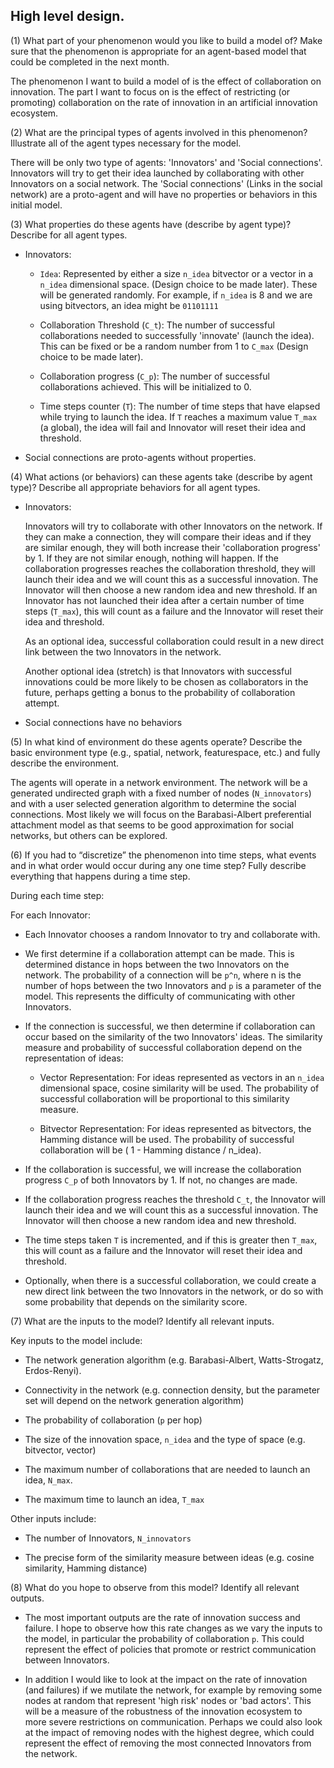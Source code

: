 ## High level design.


(1) What part of your phenomenon would you like to build a model of?  Make sure that the phenomenon is appropriate for an agent-based model that could be completed in the next month.

The phenomenon I want to build a model of is the effect of collaboration on innovation. The part I want to focus on is the effect of restricting (or promoting) collaboration on the rate of innovation in an artificial innovation ecosystem.   

(2) What are the principal types of agents involved in this phenomenon?  Illustrate all of the agent types necessary for the model.

There will be only two type of agents: 'Innovators' and 'Social connections'. Innovators will try to get their idea launched by collaborating with other Innovators on a social network. The 'Social connections' (Links in the social network) are a proto-agent and will have no properties or behaviors in this initial model. 

(3)   What properties do these agents have (describe by agent type)?  Describe for all agent types.

* Innovators: 
  * `Idea`: Represented by either a size `n_idea` bitvector or a vector in a `n_idea` dimensional space.   (Design choice to be made later). These will be generated randomly.  For example, if `n_idea` is 8 and we are using bitvectors, an idea might be `01101111`

  * Collaboration Threshold (`C_t`): The number of successful collaborations needed to successfully 'innovate' (launch the idea).  This can be fixed or be a random number from 1 to `C_max`  (Design choice to be made later).

  * Collaboration progress (`C_p`): The number of successful collaborations achieved.  This will be initialized to 0.

  * Time steps counter (`T`): The number of time steps that have elapsed while trying to launch the idea.  If `T` reaches a maximum value `T_max` (a global), the idea will fail and Innovator will reset their idea and threshold.

* Social connections are proto-agents without properties.

(4)   What actions (or behaviors) can these agents take (describe by agent type)? Describe all appropriate behaviors for all agent types.

* Innovators:
  
  Innovators will try to collaborate with other Innovators on the network. If they can make a connection, they will compare their ideas and if they are similar enough, they will both increase their 'collaboration progress' by 1.  If they are not similar enough, nothing will happen.  If the collaboration progresses reaches the collaboration threshold,  they will launch their idea and we will count this as a successful innovation.  The Innovator will then choose a new random idea and new threshold.  If an Innovator has not launched their idea after a certain number of time steps (`T_max`), this will count as a failure and the Innovator will reset their idea and threshold. 

  As an optional idea, successful collaboration could result in a new direct link between the two Innovators in the network. 

  Another optional idea (stretch) is that Innovators with successful innovations could be more likely to be chosen as collaborators in the future, perhaps getting a bonus to the probability of collaboration attempt.

* Social connections have no behaviors

(5)   In what kind of environment do these agents operate? Describe the basic environment type (e.g., spatial, network, featurespace, etc.) and fully describe the environment.

The agents will operate in a network environment.  The network will be a generated undirected graph with a fixed number of nodes (`N_innovators`) and with a user selected generation algorithm to determine the social connections. Most likely we will focus on the Barabasi-Albert preferential attachment model as that seems to be good approximation for social networks, but others can be explored.

(6)   If you had to “discretize” the phenomenon into time steps, what events and in what order would occur during any one time step? Fully describe everything that happens during a time step.

During each time step:

For each Innovator:

* Each Innovator chooses a random Innovator to try and collaborate with.

* We first determine if a collaboration attempt can be made. This is determined distance in hops between the two Innovators on the network. The probability of a connection will be `p^n`, where n is the number of hops between the two Innovators and `p` is a parameter of the model. This represents the difficulty of communicating with other Innovators.

* If the connection is successful, we then determine if collaboration can occur based on the similarity of the two Innovators' ideas. The similarity measure and probability of successful collaboration depend on the representation of ideas:

     * Vector Representation: For ideas represented as vectors in an `n_idea` dimensional space, cosine similarity will be used. The probability of successful collaboration will be proportional to this similarity measure.

     * Bitvector Representation: For ideas represented as bitvectors, the Hamming distance will be used. The probability of successful collaboration will be ( 1 - Hamming distance / n_idea).

* If the collaboration is successful, we will increase the collaboration progress  `C_p` of both Innovators by 1.  If not, no changes are made.

* If the collaboration progress reaches the threshold `C_t`, the Innovator will launch their idea and we will count this as a successful innovation.  The Innovator will then choose a new random idea and new threshold.

* The time steps taken `T` is incremented, and if this is greater then `T_max`, this will count as a failure and the Innovator will reset their idea and threshold.

* Optionally, when there is a successful collaboration,  we could create a new direct link between the two Innovators in the network, or do so with some probability that depends on the similarity score. 

(7)   What are the inputs to the model? Identify all relevant inputs.

Key inputs to the model include:

- The network generation algorithm  (e.g. Barabasi-Albert, Watts-Strogatz, Erdos-Renyi).

- Connectivity in the network (e.g. connection density, but the parameter set will depend on the network generation algorithm)

- The probability of collaboration (`p` per hop)

- The size of the innovation space, `n_idea` and the type of space (e.g. bitvector, vector)

- The maximum number of collaborations that are needed to launch an idea, `N_max`. 

- The maximum time to launch an idea, `T_max`

Other inputs include:

- The number of Innovators, `N_innovators`

- The precise form of the similarity measure between ideas (e.g. cosine similarity, Hamming distance)



(8)   What do you hope to observe from this model? Identify all relevant outputs.

- The most important outputs are the rate of innovation success and failure.  I hope to observe how this rate changes as we vary the inputs to the model, in particular the probability of collaboration `p`.   This could represent the effect of policies that promote or restrict communication between Innovators.

- In addition I would like to look at the impact on the rate of innovation (and failures) if we mutilate the network, for example by removing some nodes at random that represent  'high risk' nodes or 'bad actors'.  This will be a measure of the robustness of the innovation ecosystem to more severe restrictions on communication. Perhaps we could also look at the impact of removing nodes with the highest degree, which could represent the effect of removing the most connected Innovators from the network. 

 
